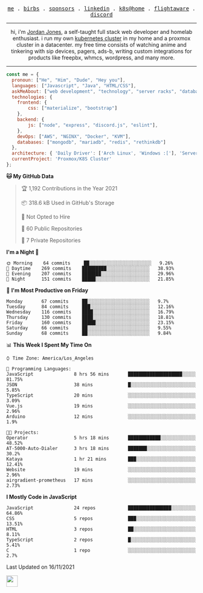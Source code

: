 <p align="center">
  <samp>
    <a href="https://jordanjones.org/">me</a> .
    <a href="https://twitter.com/kashalls">birbs</a> .
    <a href="https://github.com/sponsors/kashalls">sponsors</a> .
    <a href="https://linkedin.com/in/jordpjones">linkedin</a> .
    <a href="https://github.com/kashalls/home-cluster">k8s@home</a> .
    <a href="https://flightaware.com/adsb/stats/user/kashalls">flightaware</a> .
    <a href="https://discord.gg/ctgrp8k">discord</a>
  </samp>
</p>

---

<p align="center">hi, i'm <a href="https://jordanjones.org/">Jordan Jones</a>, a self-taught full stack web developer and homelab enthusiast. i run my own <a href="https://github.com/kashalls/home-cluster">kubernetes cluster</a> in my home and a proxmox cluster in a datacenter. my free time consists of watching anime and tinkering with sip devices, pagers, ads-b, writing custom integrations for products like freepbx, whmcs, wordpress, and many more.</p>

---


```javascript
const me = {
  pronoun: ["He", "Him", "Dude", "Hey you"],
  languages: ["Javascript", "Java", "HTML/CSS"],
  askMeAbout: ["web development", "technology", "server racks", "databases"],
  technologies: {
    frontend: {
        css: ["materialize", "bootstrap"]
    },
    backend: {
        js: ["node", "express", "discord.js", "eslint"],
    },
    devOps: ["AWS", "NGINX", "Docker", "KVM"],
    databases: ["mongodb", "mariadb", "redis", "rethinkdb"]
  },
  architecture: { 'Daily Driver': ['Arch Linux', 'Windows :['], 'Server Applications': 'Ubuntu Focal' },
  currentProject: 'Proxmox/K8S Cluster'
};
```

<!--START_SECTION:waka-->
**🐱 My GitHub Data** 

> 🏆 1,192 Contributions in the Year 2021
 > 
> 📦 318.6 kB Used in GitHub's Storage 
 > 
> 🚫 Not Opted to Hire
 > 
> 📜 60 Public Repositories 
 > 
> 🔑 7 Private Repositories  
 > 
**I'm a Night 🦉** 

```text
🌞 Morning    64 commits     ██░░░░░░░░░░░░░░░░░░░░░░░   9.26% 
🌆 Daytime    269 commits    █████████░░░░░░░░░░░░░░░░   38.93% 
🌃 Evening    207 commits    ███████░░░░░░░░░░░░░░░░░░   29.96% 
🌙 Night      151 commits    █████░░░░░░░░░░░░░░░░░░░░   21.85%

```
📅 **I'm Most Productive on Friday** 

```text
Monday       67 commits     ██░░░░░░░░░░░░░░░░░░░░░░░   9.7% 
Tuesday      84 commits     ███░░░░░░░░░░░░░░░░░░░░░░   12.16% 
Wednesday    116 commits    ████░░░░░░░░░░░░░░░░░░░░░   16.79% 
Thursday     130 commits    ████░░░░░░░░░░░░░░░░░░░░░   18.81% 
Friday       160 commits    █████░░░░░░░░░░░░░░░░░░░░   23.15% 
Saturday     66 commits     ██░░░░░░░░░░░░░░░░░░░░░░░   9.55% 
Sunday       68 commits     ██░░░░░░░░░░░░░░░░░░░░░░░   9.84%

```


📊 **This Week I Spent My Time On** 

```text
⌚︎ Time Zone: America/Los_Angeles

💬 Programming Languages: 
JavaScript               8 hrs 56 mins       ████████████████████░░░░░   81.75% 
JSON                     38 mins             █░░░░░░░░░░░░░░░░░░░░░░░░   5.85% 
TypeScript               20 mins             ░░░░░░░░░░░░░░░░░░░░░░░░░   3.09% 
Vue.js                   19 mins             ░░░░░░░░░░░░░░░░░░░░░░░░░   2.96% 
Arduino                  12 mins             ░░░░░░░░░░░░░░░░░░░░░░░░░   1.9%

🐱‍💻 Projects: 
Operator                 5 hrs 18 mins       ████████████░░░░░░░░░░░░░   48.52% 
AT-5000-Auto-Dialer      3 hrs 18 mins       ███████░░░░░░░░░░░░░░░░░░   30.2% 
Kataya                   1 hr 21 mins        ███░░░░░░░░░░░░░░░░░░░░░░   12.41% 
Website                  19 mins             ░░░░░░░░░░░░░░░░░░░░░░░░░   2.96% 
airgradient-prometheus   17 mins             ░░░░░░░░░░░░░░░░░░░░░░░░░   2.73%

```

**I Mostly Code in JavaScript** 

```text
JavaScript               24 repos            ████████████████░░░░░░░░░   64.86% 
CSS                      5 repos             ███░░░░░░░░░░░░░░░░░░░░░░   13.51% 
HTML                     3 repos             ██░░░░░░░░░░░░░░░░░░░░░░░   8.11% 
TypeScript               2 repos             █░░░░░░░░░░░░░░░░░░░░░░░░   5.41% 
C                        1 repo              ░░░░░░░░░░░░░░░░░░░░░░░░░   2.7%

```



 Last Updated on 16/11/2021
<!--END_SECTION:waka-->

<img src="https://media.giphy.com/media/WUlplcMpOCEmTGBtBW/giphy.gif" width="30">